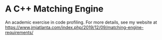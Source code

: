# A C++ Matching Engine

An academic exercise in code profiling. For more details, see my website at https://www.jmjatlanta.com/index.php/2019/12/09/matching-engine-requirements/